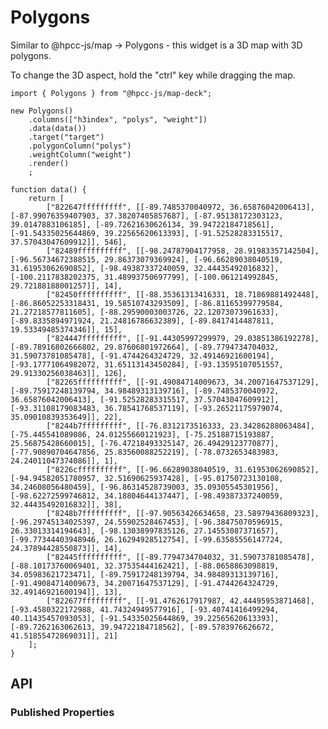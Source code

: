 # Polygons

<!--meta
{
    "id": 46409,
    "name": "Polygons",
    "kind": 128,
    "kindString": "Class",
    "flags": {
        "isExported": true
    },
    "sources": [
        {
            "fileName": "Polygons.ts",
            "line": 7,
            "character": 21
        },
        {
            "fileName": "Polygons.ts",
            "line": 77,
            "character": 25
        }
    ],
    "extendedTypes": [
        {
            "type": "reference",
            "name": "Common",
            "id": 45489
        }
    ],
    "folder": "packages/map-deck"
}
-->

Similar to @hpcc-js/map -> Polygons - this widget is a 3D map with 3D polygons.

To change the 3D aspect, hold the "ctrl" key while dragging the map.

```sample-code
import { Polygons } from "@hpcc-js/map-deck";

new Polygons()
    .columns(["h3index", "polys", "weight"])
    .data(data())
    .target("target")
    .polygonColumn("polys")
    .weightColumn("weight")
    .render()
    ;

function data() {
    return [
        ["822647fffffffff", [[-89.7485370040972, 36.65876042006413], [-87.99076359407903, 37.38207405857687], [-87.95138172303123, 39.0147883106185], [-89.72621630626134, 39.94722184718561], [-91.54335025644869, 39.22565620613393], [-91.52528283315517, 37.57043047609912]], 546],
        ["82489ffffffffff", [[-98.24787904177958, 28.91983357142504], [-96.56734672388515, 29.86373079369924], [-96.66289038040519, 31.61953062690852], [-98.49387337240059, 32.44435492016832], [-100.2117838202375, 31.48993750697799], [-100.061214992845, 29.72188188001257]], 14],
        ["82450ffffffffff", [[-88.35361313416331, 18.71869881492448], [-86.86052253318431, 19.58510743293509], [-86.81165399779584, 21.27218577811605], [-88.29590003003726, 22.12073073961633], [-89.8335894971924, 21.24816786632389], [-89.8417414487811, 19.53349485374346]], 15],
        ["824447fffffffff", [[-91.44305997299979, 29.03851386192278], [-89.78916802666802, 29.87606801972664], [-89.7794734704032, 31.59073781085478], [-91.4744264324729, 32.49146921600194], [-93.17771064982072, 31.65113143450284], [-93.13595107051557, 29.91330256038463]], 126],
        ["82265ffffffffff", [[-91.49084714009673, 34.20071647537129], [-89.75917248139794, 34.98489313139716], [-89.7485370040972, 36.65876042006413], [-91.52528283315517, 37.57043047609912], [-93.31108179083483, 36.78541768537119], [-93.26521175979074, 35.09010839353649]], 22],
        ["8244b7fffffffff", [[-76.8312173516333, 23.34286288063484], [-75.445541089086, 24.01255660121923], [-75.25188715193887, 25.56875428660015], [-76.47218493325147, 26.49429123770877], [-77.90890704647856, 25.83560088252219], [-78.0732653483983, 24.24011047374086]], 1],
        ["8226cffffffffff", [[-96.66289038040519, 31.61953062690852], [-94.94582051780957, 32.51690625937428], [-95.01750723130108, 34.24608056480459], [-96.86314528739003, 35.09305545301956], [-98.62272599746812, 34.18804644137447], [-98.49387337240059, 32.44435492016832]], 38],
        ["8248b7fffffffff", [[-97.90563426634658, 23.58979436809323], [-96.29745134025397, 24.55902528467453], [-96.38475070596915, 26.33013314194643], [-98.13038997835126, 27.14553087371657], [-99.77344403948946, 26.16294928512754], [-99.63585556147724, 24.37894428550873]], 14],
        ["82445ffffffffff", [[-89.7794734704032, 31.59073781085478], [-88.10173760069401, 32.37535444162421], [-88.0658863098819, 34.05983621723471], [-89.75917248139794, 34.98489313139716], [-91.49084714009673, 34.20071647537129], [-91.4744264324729, 32.49146921600194]], 13],
        ["822677fffffffff", [[-91.4762617917987, 42.44495953871468], [-93.4580322172988, 41.74324949577916], [-93.40741416499294, 40.11435457093053], [-91.54335025644869, 39.22565620613393], [-89.7262163062613, 39.94722184718562], [-89.5783976626672, 41.51855472869031]], 21]
    ];
}
```

## API

### Published Properties
```@hpcc-js/map-deck:Polygons
```
